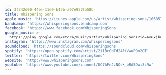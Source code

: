 ```yaml
---
id: 3f342d00-44ee-11e9-b43b-a97e9522b58b
title: Whispering Sons
apple_music: 'https://itunes.apple.com/us/artist/whispering-sons/1068572713'
bandcamp: 'https://whisperingsons.bandcamp.com'
facebook: 'https://www.facebook.com/WhisperingSons'
google_music: >-
  https://play.google.com/store/music/artist/Whispering_Sons?id=As6kjhui5afboahrwx7vcuocw7y
instagram: 'https://www.instagram.com/whisperingsons'
soundcloud: 'https://soundcloud.com/whisperingsons'
spotify: 'https://open.spotify.com/artist/2iIBcGbTd24FtVwuP9o2OT'
twitter: 'https://twitter.com/WhisperingSons'
website: 'http://www.whisperingsons.com'
youtube: 'https://www.youtube.com/channel/UC7AFnJzNQsK_bRA5Dwi3z9w'
---
```

